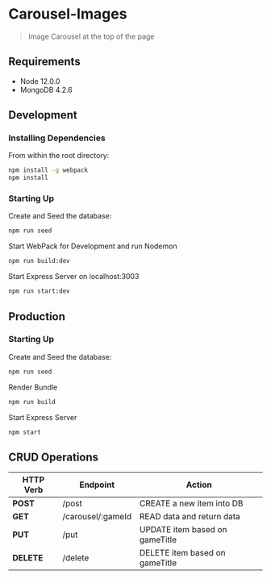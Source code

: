 # Carousel-Images
>Image Carousel at the top of the page

## Requirements
- Node 12.0.0
- MongoDB 4.2.6

## Development
### Installing Dependencies
From within the root directory:
```sh
npm install -g webpack
npm install
```
### Starting Up
Create and Seed the database:
```sh
npm run seed
```
Start WebPack for Development and run Nodemon
```sh
npm run build:dev
```
Start Express Server on localhost:3003
```sh
npm run start:dev
```

## Production
### Starting Up
Create and Seed the database:
```sh
npm run seed
```
Render Bundle
```sh
npm run build
```
Start Express Server
```sh
npm start
```

## CRUD Operations
| HTTP Verb |           Endpoint          |              Action              |
|-----------| --------------------------- | -------------------------------- |
| **POST**  |   /post                     |  CREATE a new item into DB       |
| **GET**   |   /carousel/:gameId         |  READ data and return data       |
| **PUT**   |   /put                      |  UPDATE item based on gameTitle  |
| **DELETE**|   /delete                   |  DELETE item based on gameTitle  |
